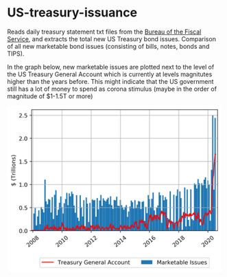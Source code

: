 # US-treasury-issuance

Reads daily treasury statement txt files from the <a href='https://fsapps.fiscal.treasury.gov/dts/issues'>Bureau of the Fiscal Service</a>, and extracts the total new US Treasury bond issues. Comparison of all new marketable bond issues (consisting of bills, notes, bonds and TIPS). 

In the graph below, new marketable issues are plotted next to the level of the US Treasury General Account which is currently at levels magnitutes higher than the years before. This might indicate that the US government still has a lot of money to spend as corona stimulus (maybe in the order of magnitude of $1-1.5T or more)</br>

<img src="marketable.png" width="500">

